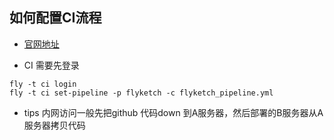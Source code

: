 ## 如何配置CI流程

- [官网地址](https://concoursetutorial.com/)

- CI 需要先登录

```
fly -t ci login
fly -t ci set-pipeline -p flyketch -c flyketch_pipeline.yml
```

- tips
内网访问一般先把github 代码down 到A服务器，然后部署的B服务器从A服务器拷贝代码